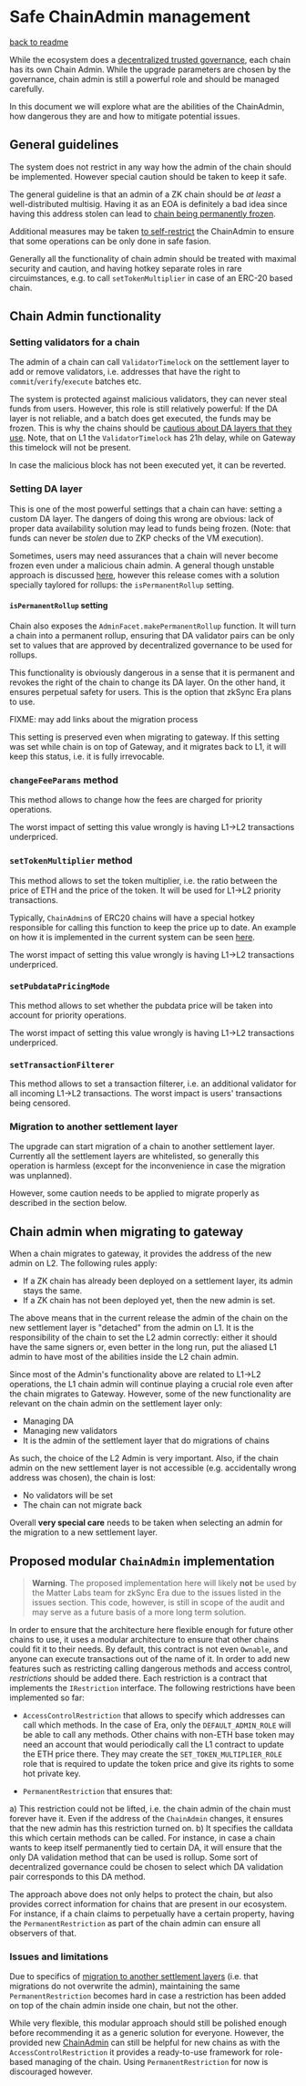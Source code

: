 # Safe ChainAdmin management
[back to readme](../README.md)

While the ecosystem does a [decentralized trusted governance](https://blog.zknation.io/introducing-zk-nation/), each chain has its own Chain Admin. While the upgrade parameters are chosen by the governance, chain admin is still a powerful role and should be managed carefully.

In this document we will explore what are the abilities of the ChainAdmin, how dangerous they are and how to mitigate potential issues.

## General guidelines

The system does not restrict in any way how the admin of the chain should be implemented. However special caution should be taken to keep it safe. 

The general guideline is that an admin of a ZK chain should be *at least* a well-distributed multisig. Having it as an EOA is definitely a bad idea since having this address stolen can lead to [chain being permanently frozen](#setting-da-layer).

Additional measures may be taken [to self-restrict](#proposed-modular-chainadmin-implementation) the ChainAdmin to ensure that some operations can be only done in safe fasion. 

Generally all the functionality of chain admin should be treated with maximal security and caution, and having hotkey separate roles in rare circuimstances, e.g. to call `setTokenMultiplier` in case of an ERC-20 based chain.

## Chain Admin functionality

### Setting validators for a chain

The admin of a chain can call `ValidatorTimelock` on the settlement layer to add or remove validators, i.e. addresses that have the right to `commit`/`verify`/`execute` batches etc.

The system is protected against malicious validators, they can never steal funds from users. However, this role is still relatively powerful: If the DA layer is not reliable, and a batch does get executed, the funds may be frozen. This is why the chains should be [cautious about DA layers that they use](#setting-da-layer). Note, that on L1 the `ValidatorTimelock` has 21h delay, while on Gateway this timelock will not be present.

In case the malicious block has not been executed yet, it can be reverted.

### Setting DA layer

This is one of the most powerful settings that a chain can have: setting a custom DA layer. The dangers of doing this wrong are obvious: lack of proper data availability solution may lead to funds being frozen. (Note: that funds can never be *stolen* due to ZKP checks of the VM execution).

Sometimes, users may need assurances that a chain will never become frozen even under a malicious chain admin. A general though unstable approach is discussed [here](#proposed-modular-chainadmin-implementation), however this release comes with a solution specially taylored for rollups: the `isPermanentRollup` setting.

#### `isPermanentRollup` setting

Chain also exposes the `AdminFacet.makePermanentRollup` function. It will turn a chain into a permanent rollup, ensuring that DA validator pairs can be only set to values that are approved by decentralized governance to be used for rollups.

This functionality is obviously dangerous in a sense that it is permanent and revokes the right of the chain to change its DA layer. On the other hand, it ensures perpetual safety for users. This is the option that zkSync Era plans to use.

FIXME: may add links about the migration process

This setting is preserved even when migrating to gateway. If this setting was set while chain is on top of Gateway, and it migrates back to L1, it will keep this status, i.e. it is fully irrevocable.

### `changeFeeParams` method

This method allows to change how the fees are charged for priority operations. 

The worst impact of setting this value wrongly is having L1->L2 transactions underpriced.

### `setTokenMultiplier` method

This method allows to set the token multiplier, i.e. the ratio between the price of ETH and the price of the token. It will be used for L1->L2 priority transactions.

Typically, `ChainAdmin`s of ERC20 chains will have a special hotkey responsible for calling this function to keep the price up to date. An example on how it is implemented in the current system can be seen [here](https://github.com/matter-labs/era-contracts/blob/aafee035db892689df3f7afe4b89fd6467a39313/l1-contracts/contracts/governance/ChainAdmin.sol#L23).

The worst impact of setting this value wrongly is having L1->L2 transactions underpriced.

### `setPubdataPricingMode`

This method allows to set whether the pubdata price will be taken into account for priority operations.

The worst impact of setting this value wrongly is having L1->L2 transactions underpriced.

### `setTransactionFilterer`

This method allows to set a transaction filterer, i.e. an additional validator for all incoming L1->L2 transactions. The worst impact is users' transactions being censored.

### Migration to another settlement layer

The upgrade can start migration of a chain to another settlement layer. Currently all the settlement layers are whitelisted, so generally this operation is harmless (except for the inconvenience in case the migration was unplanned). 

However, some caution needs to be applied to migrate properly as described in the section below.

## Chain admin when migrating to gateway

When a chain migrates to gateway, it provides the address of the new admin on L2. The following rules apply:
- If a ZK chain has already been deployed on a settlement layer, its admin stays the same.
- If a ZK chain has not been deployed yet, then the new admin is set.

The above means that in the current release the admin of the chain on the new settlement layer is "detached" from the admin on L1. It is the responsibility of the chain to set the L2 admin correctly: either it should have the same signers or, even better in the long run, put the aliased L1 admin to have most of the abilities inside the L2 chain admin. 

Since most of the Admin's functionality above are related to L1->L2 operations, the L1 chain admin will continue playing a crucial role even after the chain migrates to Gateway. However, some of the new functionality are relevant on the chain admin on the settlement layer only:

- Managing DA
- Managing new validators
- It is the admin of the settlement layer that do migrations of chains

As such, the choice of the L2 Admin is very important. Also, if the chain admin on the new settlement layer is not accessible (e.g. accidentally wrong address was chosen), the chain is lost:

- No validators will be set
- The chain can not migrate back

Overall **very special care** needs to be taken when selecting an admin for the migration to a new settlement layer.

## Proposed modular `ChainAdmin` implementation

> **Warning**. The proposed implementation here will likely **not** be used by the Matter Labs team for zkSync Era due to the issues listed in the issues section. This code, however, is still in scope of the audit and may serve as a future basis of a more long term solution.

In order to ensure that the architecture here flexible enough for future other chains to use, it uses a modular architecture to ensure that other chains could fit it to their needs. By default, this contract is not even `Ownable`, and anyone can execute transactions out of the name of it. In order to add new features such as restricting calling dangerous methods and access control, *restrictions* should be added there. Each restriction is a contract that implements the `IRestriction` interface. The following restrictions have been implemented so far:

- `AccessControlRestriction` that allows to specify which addresses can call which methods. In the case of Era, only the `DEFAULT_ADMIN_ROLE` will be able to call any methods. Other chains with non-ETH base token may need an account that would periodically call the L1 contract to update the ETH price there. They may create the `SET_TOKEN_MULTIPLIER_ROLE` role that is required to update the token price and give its rights to some hot private key.

- `PermanentRestriction` that ensures that:

a) This restriction could not be lifted, i.e. the chain admin of the chain must forever have it. Even if the address of the `ChainAdmin` changes, it ensures that the new admin has this restriction turned on.
b) It specifies the calldata this which certain methods can be called. For instance, in case a chain wants to keep itself permanently tied to certain DA, it will ensure that the only DA validation method that can be used is rollup. Some sort of decentralized governance could be chosen to select which DA validation pair corresponds to this DA method.

The approach above does not only helps to protect the chain, but also provides correct information for chains that are present in our ecosystem. For instance, if a chain claims to perpetually have a certain property, having the `PermanentRestriction` as part of the chain admin can ensure all observers of that.

### Issues and limitations

Due to specifics of [migration to another settlement layers](#migration-to-another-settlement-layer) (i.e. that migrations do not overwrite the admin), maintaining the same `PermanentRestriction` becomes hard in case a restriction has been added on top of the chain admin inside one chain, but not the other.

While very flexible, this modular approach should still be polished enough before recommending it as a generic solution for everyone. However, the provided new [ChainAdmin](../../l1-contracts/contracts/governance/ChainAdmin.sol) can still be helpful for new chains as with the `AccessControlRestriction` it provides a ready-to-use framework for role-based managing of the chain. Using `PermanentRestriction` for now is discouraged however.


